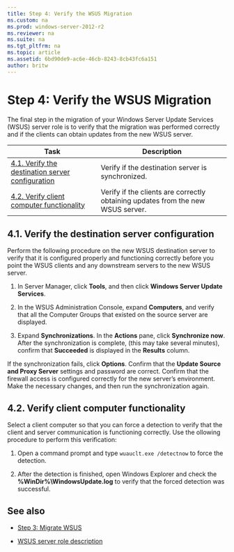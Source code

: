 ```yaml
---
title: Step 4: Verify the WSUS Migration
ms.custom: na
ms.prod: windows-server-2012-r2
ms.reviewer: na
ms.suite: na
ms.tgt_pltfrm: na
ms.topic: article
ms.assetid: 6bd90de9-ac6e-46cb-8243-8cb43fc6a151
author: britw
---
```

# Step 4: Verify the WSUS Migration
The final step in the migration of your Windows Server Update Services \(WSUS\) server role is to verify that the migration was performed correctly and if the clients can obtain updates from the new WSUS server.  
  
|Task|Description|  
|--------|---------------|  
|[4.1. Verify the destination server configuration](../Topic/Step-4--Verify-the-WSUS-Migration.md#BKMK_1.1)|Verify if the destination server is synchronized.|  
|[4.2. Verify client computer functionality](../Topic/Step-4--Verify-the-WSUS-Migration.md#BKMK_1.2)|Verify if the clients are correctly obtaining updates from the new WSUS server.|  
  
## <a name="BKMK_1.1"></a>4.1. Verify the destination server configuration  
Perform the following procedure on the new WSUS destination server to verify that it is configured properly and functioning correctly before you point the WSUS clients and any downstream servers to the new WSUS server.  
  
1.  In Server Manager, click **Tools**, and then click **Windows Server Update Services**.  
  
2.  In the WSUS Administration Console, expand **Computers**, and verify that all the Computer Groups that existed on the source server are displayed.  
  
3.  Expand **Synchronizations**. In the **Actions** pane, click **Synchronize now**. After the synchronization is complete, \(this may take several minutes\), confirm that **Succeeded** is displayed in the **Results** column.  
  
If the synchronization fails, click **Options**. Confirm that the **Update Source and Proxy Server** settings and password are correct. Confirm that the firewall access is configured correctly for the new server’s environment. Make the necessary changes, and then run the synchronization again.  
  
## <a name="BKMK_1.2"></a>4.2. Verify client computer functionality  
Select a client computer so that you can force a detection to verify that the client and server communication is functioning correctly. Use the ollowing procedure to perform this verification:  
  
1.  Open a command prompt and type `wuauclt.exe /detectnow` to force the detection.  
  
2.  After the detection is finished, open Windows Explorer and check the **%WinDir%\\WindowsUpdate.log** to verify that the forced detection was successful.  
  
## <a name="BKMK_Links"></a>See also  
  
-   [Step 3: Migrate WSUS](../Topic/Step-3--Migrate-WSUS.md)  
  
-   [WSUS server role description](assetId:///77f5db8a-4b8f-4bd5-8493-387310adf46e#BKMK_OVER)  
  
